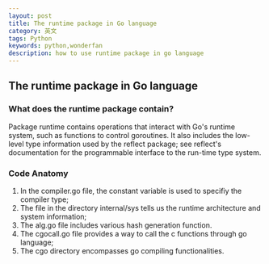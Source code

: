 ```yaml
---
layout: post
title: The runtime package in Go language
category: 英文
tags: Python
keywords: python,wonderfan
description: how to use runtime package in go language
---
```


## The runtime package in Go language


### What does the runtime package contain?

Package runtime contains operations that interact with Go's runtime system, such as functions to control goroutines. It also includes the low-level type information used by the reflect package; see reflect's documentation for the programmable interface to the run-time type system.


### Code Anatomy

1. In the compiler.go file, the constant variable is used to specifiy the compiler type;
2. The file in the directory internal/sys tells us the runtime architecture and system information;
3. The alg.go file includes various hash generation function.
4. The cgocall.go file provides a way to call the c functions through go language;
5. The cgo directory encompasses go compiling functionalities.
